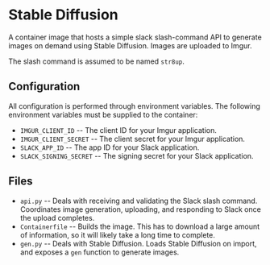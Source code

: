 # Stable Diffusion

A container image that hosts a simple slack slash-command API to generate images on demand using
Stable Diffusion. Images are uploaded to Imgur.

The slash command is assumed to be named `str8up`.

## Configuration

All configuration is performed through environment variables. The following environment variables
must be supplied to the container:

- `IMGUR_CLIENT_ID` -- The client ID for your Imgur application.
- `IMGUR_CLIENT_SECRET` -- The client secret for your Imgur application.
- `SLACK_APP_ID` -- The app ID for your Slack application.
- `SLACK_SIGNING_SECRET` -- The signing secret for your Slack application.

## Files

- `api.py` -- Deals with receiving and validating the Slack slash command. Coordinates image
  generation, uploading, and responding to Slack once the upload completes.
- `Containerfile` -- Builds the image. This has to download a large amount of information, so it
  will likely take a long time to complete.
- `gen.py` -- Deals with Stable Diffusion. Loads Stable Diffusion on import, and exposes a `gen`
  function to generate images.
